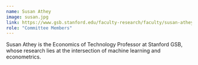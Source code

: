 ```yaml
---
name: Susan Athey
image: susan.jpg
link: https://www.gsb.stanford.edu/faculty-research/faculty/susan-athey
role: "Committee Members"
---
```

Susan Athey is the Economics of Technology Professor at Stanford GSB, whose research lies at the intersection of machine learning and econometrics.